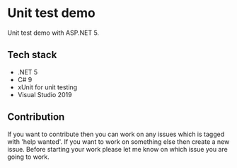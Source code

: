 # Unit test demo

Unit test demo with ASP.NET 5.

## Tech stack

* .NET 5
* C# 9
* xUnit for unit testing
* Visual Studio 2019

## Contribution

If you want to contribute then you can work on any issues which is tagged with 'help wanted'. If you want to work on something else then create a new issue. Before starting your work please let me know on which issue you are going to work.
